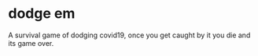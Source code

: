 # dodge em

A survival game of dodging covid19, once you get caught by it you die and its game over.
